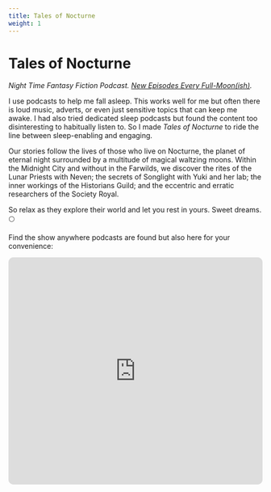 ```yaml
---
title: Tales of Nocturne
weight: 1
---
```

# Tales of Nocturne

_Night Time Fantasy Fiction Podcast. [New Episodes Every Full-Moon(ish)](https://www.rmg.co.uk/stories/topics/full-moon-calendar)._   

I use podcasts to help me fall asleep. This works well for me but often there is loud music, adverts, or even just sensitive topics that can keep me awake. I had also tried dedicated sleep podcasts but found the content too disinteresting to habitually listen to. So I made _Tales of Nocturne_ to ride the line between sleep-enabling and engaging.

Our stories follow the lives of those who live on Nocturne, the planet of eternal night surrounded by a multitude of magical waltzing moons. Within the Midnight City and without in the Farwilds, we discover the rites of the Lunar Priests with Neven; the secrets of Songlight with Yuki and her lab; the inner workings of the Historians Guild; and the eccentric and erratic researchers of the Society Royal. 

So relax as they explore their world and let you rest in yours. Sweet dreams. 🌕

Find the show anywhere podcasts are found but also here for your convenience:

<iframe id="embedPlayer" src="https://embed.podcasts.apple.com/us/podcast/tales-of-nocturne/id1646255875?itsct=podcast_box_player&amp;itscg=30200&amp;ls=1&amp;theme=auto" height="450px" frameborder="0" sandbox="allow-forms allow-popups allow-same-origin allow-scripts allow-top-navigation-by-user-activation" allow="autoplay *; encrypted-media *; clipboard-write" style="width: 100%; max-width: 660px; overflow: hidden; border-radius: 10px; transform: translateZ(0px); animation: 2s ease 0s 6 normal none running loading-indicator; background-color: rgb(228, 228, 228);"></iframe>